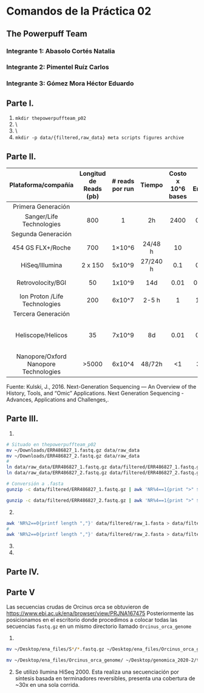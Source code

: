 # Comandos de la Práctica 02
## The Powerpuff Team
### Integrante 1: Abasolo Cortés Natalia
### Integrante 2: Pimentel Ruíz Carlos
### Integrante 3: Gómez Mora Héctor Eduardo

## Parte I.
01. `mkdir thepowerpuffteam_p02`
02.	\
03.	\
04. `mkdir -p data/{filtered,raw_data} meta scripts figures archive`

## Parte II.

|          Plataforma/compañía          	| Longitud de Reads (pb) 	| # reads por run 	|  Tiempo  	| Costo x 10^6 bases 	| % Error 	|                          Química                         	|
|:-------------------------------------:	|:----------------------:	|:---------------:	|:--------:	|:------------------:	|:-------:	|:--------------------------------------------------------:	|
| Primera Generación                    	|                        	|                 	|          	|                    	|         	|                                                          	|
|        Sanger/Life Technologies       	|           800          	|        1        	|    2h    	|        2400        	|   0.3   	|                    Terminador Dideoxi                    	|
| Segunda Generación                    	|                        	|                 	|          	|                    	|         	|                                                          	|
|           454 GS FLX+/Roche           	|           700          	|      1×10^6     	|  24/48 h 	|         10         	|    1    	|                     Pirosecuenciación                    	|
|             HiSeq/Illumina            	|         2 x 150        	|      5x10^9     	| 27/240 h 	|         0.1        	|   0.8   	|                 Terminadores reversibles                 	|
|           Retrovolocity/BGI           	|           50           	|      1x10^9     	|    14d   	|        0.01        	|   0.01  	|                   Nanoesferas/ Ligadura                  	|
|     Ion Proton /Life Technologies     	|           200          	|      6x10^7     	|   2-5 h  	|          1         	|   1.7   	|                   detección de Protones                  	|
| Tercera Generación                    	|                        	|                 	|          	|                    	|         	|                                                          	|
|           Heliscope/Helicos           	|           35           	|      7x10^9     	|    8d    	|        0.01        	|   0.2   	| Secuenciación de molécula sencilla (SMS) en tiempo real. 	|
| Nanopore/Oxford Nanopore Technologies 	|          >5000         	|      6x10^4     	|  48/72h  	|         <1         	|    34   	|                    SMS en Tiempo Real                    	|

Fuente: Kulski, J., 2016. Next-Generation Sequencing — An Overview of the History, Tools, and “Omic” Applications. Next Generation Sequencing - Advances, Applications and Challenges,.

## Parte III.
1.
  ~~~bash
  # Situado en thepowerpuffteam_p02
  mv ~/Downloads/ERR486827_1.fastq.gz data/raw_data
  mv ~/Downloads/ERR486827_2.fastq.gz data/raw_data
  #
  ln data/raw_data/ERR486827_1.fastq.gz data/filtered/ERR486827_1.fastq.gz
  ln data/raw_data/ERR486827_2.fastq.gz data/filtered/ERR486827_2.fastq.gz

  # Conversión a .fasta
  gunzip -c data/filtered/ERR486827_1.fastq.gz | awk 'NR%4==1{print ">" $0} NR%4==2{print}' > data/filtered/raw_1.fasta

  gunzip -c data/filtered/ERR486827_2.fastq.gz | awk 'NR%4==1{print ">" $0} NR%4==2{print}' > data/filtered/raw_2.fasta
  ~~~

2.
  ~~~bash
  awk 'NR%2==0{printf length ","}' data/filtered/raw_1.fasta > data/filtered/lengths_1.csv
  #
  awk 'NR%2==0{printf length ","}' data/filtered/raw_2.fasta > data/filtered/lengths_2.csv
  ~~~
3.
4.


## Parte IV.

## Parte V


Las secuencias crudas de Orcinus orca se obtuvieron de https://www.ebi.ac.uk/ena/browser/view/PRJNA167475
Posteriormente las posicionamos en el escritorio donde procedimos a colocar todas las secuencias `fastq.gz` en un mismo directorio llamado `Orcinus_orca_genome`

1. 
~~~bash
mv ~/Desktop/ena_files/S*/*.fastq.gz ~/Desktop/ena_files/Orcinus_orca_genome/

mv ~/Desktop/ena_files/Orcinus_orca_genome/ ~/Desktop/genomica_2020-2/thepowerpuffteam_p02/data/raw_data/
~~~

2. Se utilizó Ilumina HiSeq 2000. Esta realiza una secuenciación por síntesis basada en terminadores reversibles, presenta una cobertura de ~30x en una sola corrida. 



